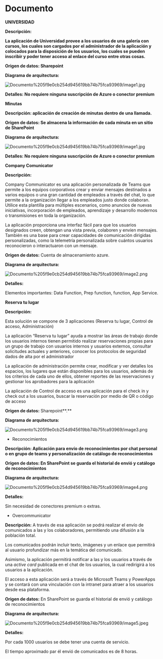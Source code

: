 # Documento

**UNIVERSIDAD**

**Descripción:**

**La aplicación de Universidad provee a los usuarios de una galería con cursos, los cuales son cargados por el administrador de la aplicación y colocados para la disposición de los usuarios, los cuales se pueden inscribir y poder tener acceso al enlace del curso entre otras cosas.**

**Origen de datos: Sharepoint**

**Diagrama de arquitectura:**

![Documento%205f9e0cb254d945619bb74b75fca93969/image1.jpg](Documento%205f9e0cb254d945619bb74b75fca93969/image1.jpg)

**Detalles: No requiere ninguna suscripción de Azure o conector premium**

**Minutas**

**Descripción: aplicación de creación de minutas dentro de una llamada.**

**Origen de datos: Se almacena la información de cada minuta en un sitio de SharePoint**

**Diagrama de arquitectura:**

![Documento%205f9e0cb254d945619bb74b75fca93969/image1.jpg](Documento%205f9e0cb254d945619bb74b75fca93969/image1.jpg)

**Detalles: No requiere ninguna suscripción de Azure o conector premium**

**Company Comunicator**

**Descripción:**

Company Communicator es una aplicación personalizada de Teams que permite a los equipos corporativos crear y enviar mensajes destinados a varios equipos o una gran cantidad de empleados a través del chat, lo que permite a la organización llegar a los empleados justo donde colaboran. Utilice esta plantilla para múltiples escenarios, como anuncios de nuevas iniciativas, incorporación de empleados, aprendizaje y desarrollo modernos o transmisiones en toda la organización.

La aplicación proporciona una interfaz fácil para que los usuarios designados creen, obtengan una vista previa, colaboren y envíen mensajes. También es una base para crear capacidades de comunicación dirigidas personalizadas, como la telemetría personalizada sobre cuántos usuarios reconocieron o interactuaron con un mensaje.

**Origen de datos:** Cuenta de almacenamiento azure.

**Diagrama de arquitectura:**

![Documento%205f9e0cb254d945619bb74b75fca93969/image2.png](Documento%205f9e0cb254d945619bb74b75fca93969/image2.png)

**Detalles:**

Elementos importantes: Data Function, Prep function, function, App Service.

**Reserva tu lugar**

**Descripción:**

Esta solución se compone de 3 aplicaciones (Reserva tu lugar, Control de acceso, Administración)

La aplicación “Reserva tu lugar” ayuda a mostrar las áreas de trabajo donde los usuarios internos tienen permitido realizar reservaciones propias para un grupo de trabajo con usuarios internos y usuarios externos, consultar solicitudes actuales y anteriores, conocer los protocolos de seguridad dados de alta por el administrador

La aplicación de administración permite crear, modificar y ver detalles los espacios, los lugares que están disponibles para los usuarios, además de los criterios de cada uno de ellos, obtener reportes de las reservaciones y gestionar los aprobadores para la aplicación

La aplicación de Control de acceso es una aplicación para el check in y check out a los usuarios, buscar la reservación por medio de QR o código de acceso

**Origen de datos:** Sharepoint**.**

**Diagrama de arquitectura:**

![Documento%205f9e0cb254d945619bb74b75fca93969/image3.png](Documento%205f9e0cb254d945619bb74b75fca93969/image3.png)

- Reconocimientos

**Descripción: Aplicación para envío de reconocimientos por chat personal o en grupo de teams y personalización de catálogo de reconocimientos**

**Origen de datos: En SharePoint se guarda el historial de envió y catálogo de reconocimientos**

**Diagrama de arquitectura:**

![Documento%205f9e0cb254d945619bb74b75fca93969/image4.png](Documento%205f9e0cb254d945619bb74b75fca93969/image4.png)

**Detalles:**

Sin necesidad de conectores premium o extras.

- Overcommunicator

**Descripción:** A través de esa aplicación se podrá realizar el envío de comunicados a las y los colaboradores, permitiendo una difusión a la población total.

Los comunicados podrán incluir texto, imágenes y un enlace que permitirá al usuario profundizar más en la temática del comunicado.

Asimismo, la aplicación permitirá notificar a las y los usuarios a través de una *active card* publicada en el chat de los usuarios, la cual redirigirá a los usuarios a la aplicación.

El acceso a esta aplicación será a través de Microsoft Teams y PowerApps y se contará con una vinculación con la intranet para atraer a los usuarios desde esa plataforma.

**Origen de datos:** En SharePoint se guarda el historial de envió y catálogo de reconocimientos

**Diagrama de arquitectura:**

![Documento%205f9e0cb254d945619bb74b75fca93969/image5.jpeg](Documento%205f9e0cb254d945619bb74b75fca93969/image5.jpeg)

**Detalles:**

Por cada 1000 usuarios se debe tener una cuenta de servicio.

El tiempo aproximado par él envió de comunicados es de 8 horas.
